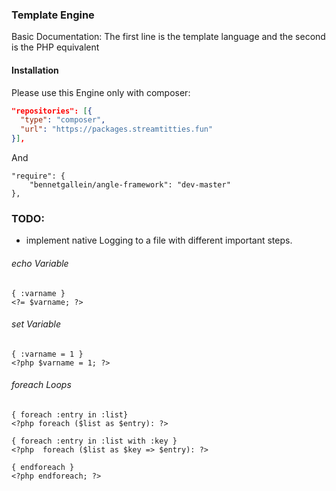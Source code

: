 ### Template Engine

Basic Documentation: The first line is the template language and the second is the PHP equivalent

#### Installation
Please use this Engine only with composer:
```json
"repositories": [{
  "type": "composer",
  "url": "https://packages.streamtitties.fun"
}],
```
And 
```
"require": {
    "bennetgallein/angle-framework": "dev-master"
},
```
### TODO:
- implement native Logging to a file with different important steps.

###### echo Variable
```
{ :varname }
<?= $varname; ?>
```
###### set Variable
```
{ :varname = 1 }
<?php $varname = 1; ?>
```
###### foreach Loops
```
{ foreach :entry in :list}
<?php foreach ($list as $entry): ?>

{ foreach :entry in :list with :key }
<?php  foreach ($list as $key => $entry): ?>

{ endforeach }
<?php endforeach; ?>
```

